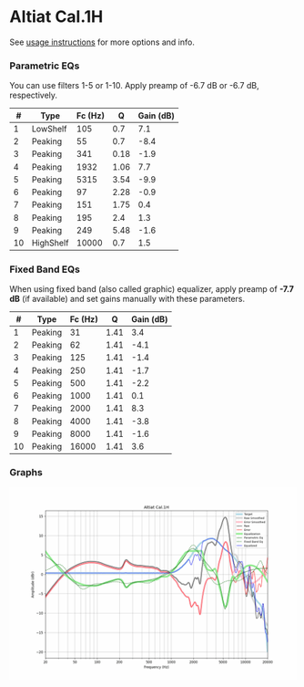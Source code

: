 # Altiat Cal.1H
See [usage instructions](https://github.com/jaakkopasanen/AutoEq#usage) for more options and info.

### Parametric EQs
You can use filters 1-5 or 1-10. Apply preamp of -6.7 dB or -6.7 dB, respectively.

|   # | Type      |   Fc (Hz) |    Q |   Gain (dB) |
|-----|-----------|-----------|------|-------------|
|   1 | LowShelf  |       105 | 0.7  |         7.1 |
|   2 | Peaking   |        55 | 0.7  |        -8.4 |
|   3 | Peaking   |       341 | 0.18 |        -1.9 |
|   4 | Peaking   |      1932 | 1.06 |         7.7 |
|   5 | Peaking   |      5315 | 3.54 |        -9.9 |
|   6 | Peaking   |        97 | 2.28 |        -0.9 |
|   7 | Peaking   |       151 | 1.75 |         0.4 |
|   8 | Peaking   |       195 | 2.4  |         1.3 |
|   9 | Peaking   |       249 | 5.48 |        -1.6 |
|  10 | HighShelf |     10000 | 0.7  |         1.5 |

### Fixed Band EQs
When using fixed band (also called graphic) equalizer, apply preamp of **-7.7 dB** (if available) and set gains manually with these parameters.

|   # | Type    |   Fc (Hz) |    Q |   Gain (dB) |
|-----|---------|-----------|------|-------------|
|   1 | Peaking |        31 | 1.41 |         3.4 |
|   2 | Peaking |        62 | 1.41 |        -4.1 |
|   3 | Peaking |       125 | 1.41 |        -1.4 |
|   4 | Peaking |       250 | 1.41 |        -1.7 |
|   5 | Peaking |       500 | 1.41 |        -2.2 |
|   6 | Peaking |      1000 | 1.41 |         0.1 |
|   7 | Peaking |      2000 | 1.41 |         8.3 |
|   8 | Peaking |      4000 | 1.41 |        -3.8 |
|   9 | Peaking |      8000 | 1.41 |        -1.6 |
|  10 | Peaking |     16000 | 1.41 |         3.6 |

### Graphs
![](./Altiat%20Cal.1H.png)
